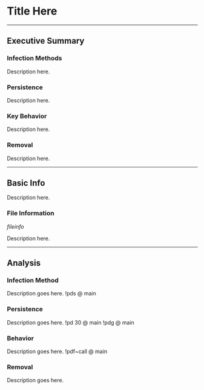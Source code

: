# Title Here

---

## Executive Summary
### Infection Methods
Description here.

### Persistence
Description here.

### Key Behavior
Description here.

### Removal
Description here.

---

## Basic Info

Description here.

### File Information

$fileinfo$

Description here.

---

## Analysis
### Infection Method
Description goes here.
!pds @ main

### Persistence
Description goes here.
!pd 30 @ main
!pdg @ main

### Behavior
Description goes here.
!pdf~call @ main

### Removal
Description goes here.
